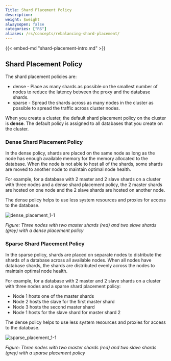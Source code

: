 ```yaml
---
Title: Shard Placement Policy
description:
weight: $weight
alwaysopen: false
categories: ["RS"]
aliases: /rs/concepts/rebalancing-shard-placement/
---
```

{{< embed-md "shard-placement-intro.md"  >}}

## Shard Placement Policy

The shard placement policies are:

- dense - Place as many shards as possible on the smallest number of nodes to reduce the latency between the proxy and the database shards.
- sparse - Spread the shards across as many nodes in the cluster as possible to spread the traffic across cluster nodes.

When you create a cluster, the default shard placement policy on the cluster is **dense**.
The default policy is assigned to all databases that you create on the cluster.

### Dense Shard Placement Policy

In the dense policy, shards are placed on the same node
as long as the node has enough available memory for the memory allocated to the database.
When the node is not able to host all of the shards, some shards are moved to another node to maintain optimal node health.

For example, for a database with 2 master and 2 slave shards on a cluster with three nodes and a dense shard placement policy,
the 2 master shards are hosted on one node and the 2 slave shards are hosted on another node.

The dense policy helps to use less system resources and proxies for access to the database.

![dense_placement_1-1](/images/rs/dense_placement_1-1.png?width=550&height=463)

*Figure: Three nodes with two master shards (red) and two slave shards (grey) with a dense placement policy*

### Sparse Shard Placement Policy

In the sparse policy, shards are placed on separate nodes
to distribute the shards of a database across all available nodes.
When all nodes have database shards, the shards are distributed evenly across the nodes to maintain optimal node health.

For example, for a database with 2 master and 2 slave shards on a cluster with three nodes and a sparse shard placement policy:

- Node 1 hosts one of the master shards
- Node 2 hosts the slave for the first master shard
- Node 3 hosts the second master shard
- Node 1 hosts for the slave shard for master shard 2

The dense policy helps to use less system resources and proxies for access to the database.

![sparse_placement_1-1](/images/rs/sparse_placement_1-1.png)

*Figure: Three nodes with two master shards (red) and two slave shards (grey) with a sparse placement policy*

